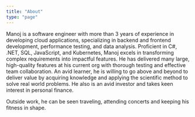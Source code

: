 ```yaml
---
title: "About"
type: "page"
---
```


Manoj is a software engineer with more than 3 years of experience in developing cloud applications, specializing in backend and frontend development, performance testing, and data analysis. Proficient in C#, .NET, SQL, JavaScript, and Kubernetes, Manoj excels in transforming complex requirements into impactful features. He has delivered many large, high-quality features at his current org with thorough testing and effective team collaboration. An avid learner, he is willing to go above and beyond to deliver value by acquiring knowledge and applying the scientific method to solve real world problems. He also is an avid investor and takes keen interest in personal finance.

Outside work, he can be seen traveling, attending concerts and keeping his fitness in shape.
